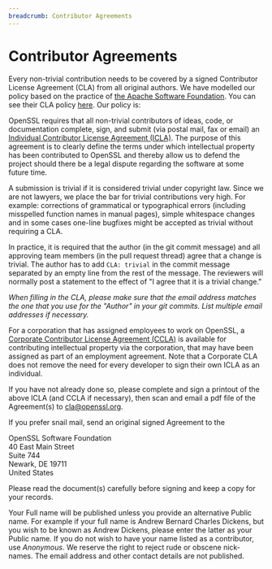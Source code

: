 ```yaml
---
breadcrumb: Contributor Agreements
---
```

# Contributor Agreements

Every non-trivial contribution needs to be covered by a signed
Contributor License Agreement (CLA) from all original authors. We have
modelled our policy based on the practice of [the Apache Software
Foundation](https://www.apache.org). You can see their CLA policy
[here](https://www.apache.org/licenses/#clas). Our policy is:

OpenSSL requires that all non-trivial contributors of ideas, code, or
documentation complete, sign, and submit (via postal mail, fax or email)
an [Individual Contributor License Agreement (ICLA)](openssl_icla.pdf).
The purpose of this agreement is to clearly define the terms under which
intellectual property has been contributed to OpenSSL and thereby allow
us to defend the project should there be a legal dispute regarding the
software at some future time.

A submission is trivial if it is considered trivial under copyright law.
Since we are not lawyers, we place the bar for trivial contributions
very high. For example: corrections of grammatical or typographical
errors (including misspelled function names in manual pages), simple
whitespace changes and in some cases one-line bugfixes might be accepted
as trivial without requiring a CLA.

In practice, it is required that the author (in the git commit message)
and all approving team members (in the pull request thread) agree that a
change is trivial. The author has to add `CLA: trivial` in the commit
message separated by an empty line from the rest of the message. The
reviewers will normally post a statement to the effect of "I agree that
it is a trivial change."

*When filling in the CLA, please make sure that the email address
matches the one that you use for the "Author" in your git commits.
List multiple email addresses if necessary.*

For a corporation that has assigned employees to work on OpenSSL, a
[Corporate Contributor License Agreement (CCLA)](openssl_ccla.pdf) is
available for contributing intellectual property via the corporation,
that may have been assigned as part of an employment agreement. Note
that a Corporate CLA does not remove the need for every developer to
sign their own ICLA as an individual.

If you have not already done so, please complete and sign a printout of
the above ICLA (and CCLA if necessary), then scan and email a pdf file
of the Agreement(s) to <cla@openssl.org>.

If you prefer snail mail, send an original signed Agreement to the

OpenSSL Software Foundation\
40 East Main Street\
Suite 744\
Newark, DE 19711\
United States

Please read the document(s) carefully before signing and keep a copy for
your records.

Your Full name will be published unless you provide an alternative
Public name. For example if your full name is Andrew Bernard Charles
Dickens, but you wish to be known as Andrew Dickens, please enter the
latter as your Public name. If you do not wish to have your name listed
as a contributor, use *Anonymous*. We reserve the right to reject rude
or obscene nick-names. The email address and other contact details are
not published.

